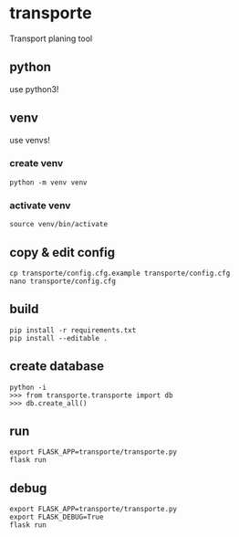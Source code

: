 # transporte
Transport planing tool

## python
use python3!

## venv
use venvs!

### create venv
```
python -m venv venv

```

### activate venv
```
source venv/bin/activate
```

## copy & edit config
```
cp transporte/config.cfg.example transporte/config.cfg
nano transporte/config.cfg
```


## build
```
pip install -r requirements.txt
pip install --editable .
```


## create database
```
python -i
>>> from transporte.transporte import db
>>> db.create_all()
```

## run
```
export FLASK_APP=transporte/transporte.py
flask run
```

## debug
```
export FLASK_APP=transporte/transporte.py
export FLASK_DEBUG=True
flask run
```